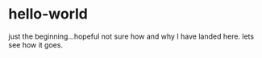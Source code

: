 # hello-world
just the beginning...hopeful
not sure how and why I have landed here.
lets see how it goes.
